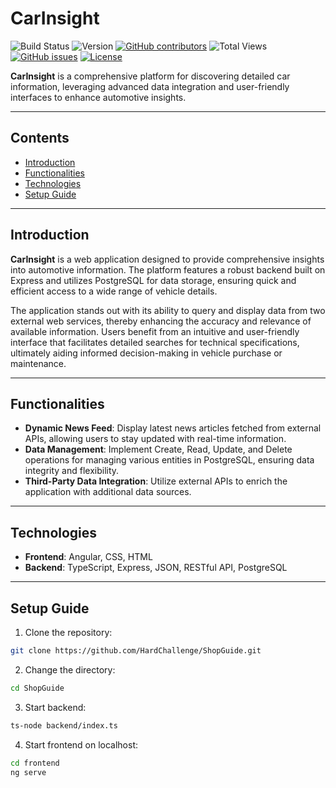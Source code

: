 # CarInsight

![Build Status](https://img.shields.io/badge/status-working-brightgreen) 
![Version](https://img.shields.io/badge/version-v1.0-blue)
[![GitHub contributors](https://img.shields.io/github/contributors/HardChallenge/CarInsight)](https://github.com/HardChallenge/CarInsight/graphs/contributors)
![Total Views](https://views.whatilearened.today/views/github/HardChallenge/CarInsight.svg)
[![GitHub issues](https://img.shields.io/github/issues/HardChallenge/CarInsight)](https://github.com/HardChallenge/CarInsight/issues)
[![License](https://img.shields.io/badge/license-MIT-green)](https://github.com/HardChallenge/CarInsight/blob/main/LICENSE)

**CarInsight** is a comprehensive platform for discovering detailed car information, leveraging advanced data integration and user-friendly interfaces to enhance automotive insights.

---

## Contents

- [Introduction](#introduction)
- [Functionalities](#functionalities)
- [Technologies](#technologies)
- [Setup Guide](#setup-guide)

---

## Introduction


**CarInsight** is a web application designed to provide comprehensive insights into automotive information. The platform features a robust backend built on Express and utilizes PostgreSQL for data storage, ensuring quick and efficient access to a wide range of vehicle details. 

The application stands out with its ability to query and display data from two external web services, thereby enhancing the accuracy and relevance of available information. Users benefit from an intuitive and user-friendly interface that facilitates detailed searches for technical specifications, ultimately aiding informed decision-making in vehicle purchase or maintenance.


--- 

## Functionalities

- **Dynamic News Feed**: Display latest news articles fetched from external APIs, allowing users to stay updated with real-time information.
- **Data Management**: Implement Create, Read, Update, and Delete operations for managing various entities in PostgreSQL, ensuring data integrity and flexibility.
- **Third-Party Data Integration**: Utilize external APIs to enrich the application with additional data sources.

---

## Technologies

- **Frontend**: Angular, CSS, HTML
- **Backend**: TypeScript, Express, JSON, RESTful API, PostgreSQL

---

## Setup Guide

1. Clone the repository:

```bash
git clone https://github.com/HardChallenge/ShopGuide.git
```

2. Change the directory:

```bash
cd ShopGuide
```

3. Start backend:
```bash
ts-node backend/index.ts
```

4. Start frontend on localhost:
```bash
cd frontend
ng serve
```


